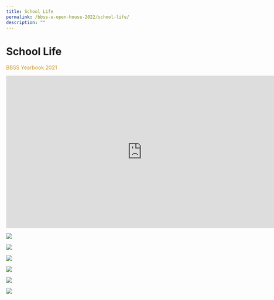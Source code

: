 ```yaml
---
title: School Life
permalink: /bbss-e-open-house-2022/school-life/
description: ""
---
```



# School Life

<p style="color: #cf961c">BBSS Yearbook 2021</p>

<iframe width="741" height="416" src="https://www.youtube.com/embed/JMlL1SEKl2U" title="BBSS e-Yearbook 2021" frameborder="0" allow="accelerometer; autoplay; clipboard-write; encrypted-media; gyroscope; picture-in-picture" allowfullscreen></iframe>

![](/images/Bbss%20e%20open%20house%202022/2009_22%20Bukit%20Batok%20Secondary%20School%20WESTORIES_bleed_Page_1.jpg)

![](/images/Bbss%20e%20open%20house%202022/2009_22%20Bukit%20Batok%20Secondary%20School%20WESTORIES_bleed_Page_2.jpg)

![](/images/Bbss%20e%20open%20house%202022/Screenshot%202022-10-11.png)

![](/images/Bbss%20e%20open%20house%202022/2009_22%20Bukit%20Batok%20Secondary%20School%20WESTORIES_bleed_Page_4.jpg)


![](/images/Bbss%20e%20open%20house%202022/2009_22%20Bukit%20Batok%20Secondary%20School%20WESTORIES_bleed_Page_5.jpg)

![](/images/Bbss%20e%20open%20house%202022/2009_22%20Bukit%20Batok%20Secondary%20School%20WESTORIES_bleed_Page_6.jpg)